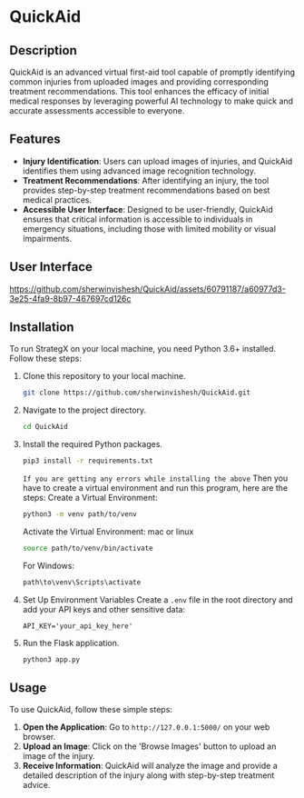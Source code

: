# QuickAid

## Description
QuickAid is an advanced virtual first-aid tool capable of promptly identifying common injuries from uploaded images and providing corresponding treatment recommendations. This tool enhances the efficacy of initial medical responses by leveraging powerful AI technology to make quick and accurate assessments accessible to everyone.

## Features
- **Injury Identification**: Users can upload images of injuries, and QuickAid identifies them using advanced image recognition technology.
- **Treatment Recommendations**: After identifying an injury, the tool provides step-by-step treatment recommendations based on best medical practices.
- **Accessible User Interface**: Designed to be user-friendly, QuickAid ensures that critical information is accessible to individuals in emergency situations, including those with limited mobility or visual impairments.

## User Interface 
https://github.com/sherwinvishesh/QuickAid/assets/60791187/a60977d3-3e25-4fa9-8b97-467697cd126c



## Installation

To run StrategX on your local machine, you need Python 3.6+ installed. Follow these steps:

1. Clone this repository to your local machine.
    ```bash
    git clone https://github.com/sherwinvishesh/QuickAid.git
    ```
2. Navigate to the project directory.
    ```bash
    cd QuickAid
    ```
3. Install the required Python packages.
    ```bash
    pip3 install -r requirements.txt

    ```
    `If you are getting any errors while installing the above`
    Then you have to create a virtual environment and run this program, here are the steps:
    Create a Virtual Environment:
    ```bash
    python3 -m venv path/to/venv
    ```
    Activate the Virtual Environment:
    mac or linux 
    ```bash
    source path/to/venv/bin/activate
    ```

    For Windows:
    ```bash
    path\to\venv\Scripts\activate
    ```

4. Set Up Environment Variables
   Create a `.env` file in the root directory and add your API keys and other sensitive data:
   ```plaintext
   API_KEY='your_api_key_here'
   ```


5. Run the Flask application.
    ```bash
    python3 app.py
    ```




## Usage

To use QuickAid, follow these simple steps:

1. **Open the Application**: Go to `http://127.0.0.1:5000/` on your web browser.
2. **Upload an Image**: Click on the 'Browse Images' button to upload an image of the injury.
3. **Receive Information**: QuickAid will analyze the image and provide a detailed description of the injury along with step-by-step treatment advice.
